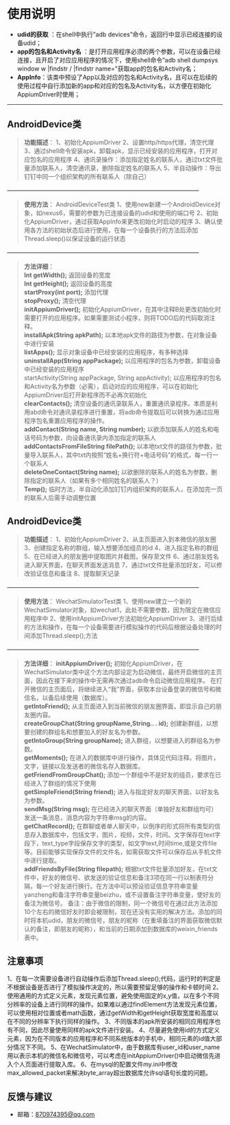 # 使用说明


 
- **udid的获取** ：在shell中执行”adb devices”命令，返回行中显示已经连接的设备udid；
- **app的包名和Activity名** ：是打开应用程序必须的两个参数，可以在设备已经连接，且开启了对应应用程序的情况下，使用shell命令”adb shell dumpsys window w |findstr \/ |findstr name="获取app的包名和Activity名；
- **AppInfo**：该类中预设了App以及对应的包名和Activity名，且可以在后续的使用过程中自行添加新的app和对应的包名及Activity名，以方便在初始化AppiumDriver时使用；

-------------------

## AndroidDevice类

> **功能描述**：
1、初始化AppiumDriver
2、设置http/https代理，清空代理
3、通过shell命令安装apk，卸载apk，显示已经安装的应用程序，打开对应包名的应用程序
4、通讯录操作：添加指定姓名的联系人，通过txt文件批量添加联系人，清空通讯录，删除指定姓名的联系人
5、半自动操作：导出钉钉中同一个组织架构的所有联系人（除自己）

————————————————————————————————
> **使用方法**：
AndroidDeviceTest类
1、使用new新建一个AndroidDevice对象，如nexus6，需要的参数为已连接设备的udid和使用的端口号
2、初始化AppiumDriver，通过获取AppInfo来更改初始化时启动的程序
3、确认使用各方法的初始状态后进行使用，在每一个设备执行的方法后添加Thread.sleep()以保证设备的运行状态

————————————————————————————————
> **方法详细**：   
**Int getWidth();**
返回设备的宽度     
**Int getHeight();**
返回设备的高度    
**startProxy(int port);**
添加代理    
**stopProxy();**
清空代理    
**initAppiumDriver();**
初始化AppiumDriver，在其中注释B处更改初始化时需要打开的应用程序。如果需要测试小程序，则将TODO后的代码取消注释。    
**installApk(String apkPath);**
以本地apk文件的路径为参数，在对象设备中进行安装     
**listApps();**
显示对象设备中已经安装的应用程序，有多种选择      
**uninstallApp(String appPackage);**
以应用程序的包名为参数，卸载设备中已经安装的应用程序     
startActivity(String appPackage, String appActivity);
以应用程序的包名和Activity名为参数（必需），启动对应的应用程序，可以在初始化AppiumDriver后打开新程序而不必再次初始化     
**clearContacts();**
清空设备的通讯录联系人，重置通讯录程序。本质是利用abd命令对通讯录程序进行重置，将adb命令提取后可以转换为通过应用程序包名重置应用程序的操作。     
**addContact(String name, String number);**
以欲添加联系人的姓名和电话号码为参数，向设备通讯录内添加指定的联系人     
**addContactsFromFileString filePath();**
以本地txt文件的路径为参数，批量导入联系人，其中txt内按照“姓名+换行符+电话号码”的格式，每一行一个联系人    
**deleteOneContact(String name);**
以欲删除的联系人的姓名为参数，删除指定的联系人（如果有多个相同姓名的联系人？）     
**Temp();**
临时方法，半自动化添加钉钉内组织架构的联系人，在添加完一页的联系人后需手动调整位置    


## AndroidDevice类
> **功能描述**：
1、初始化AppiumDriver
2、从主页面进入到本微信的朋友圈
3、创建指定名称的群组，输入想要添加组员的id
4、进入指定名称的群组
5、在已经进入的朋友圈中提取图片并截图，保存至文件
6、通过朋友姓名进入聊天界面，在聊天界面发送消息
7、通过txt文件批量添加好友，可以修改验证信息和备注
8、提取聊天记录

————————————————————————————————

> **使用方法**：
WechatSimulatorTest类
1、使用new建立一个新的WechatSimulator对象，如wechat1，此处不需要参数，因为限定在微信应用程序中
2、使用initAppiumDriver方法初始化AppiumDriver
3、进行后续的方法和操作，在每一个设备需要进行模拟操作的代码后根据设备处理的时间添加Thread.sleep();方法

————————————————————————————————
> **方法详细**：
**initAppiumDriver();**
初始化AppiumDriver，在WechatSimulator类中这个方法内部设定为启动微信，最终开启微信的主页面，因此在接下来的操作中无需再次通过adb命令启动微信应用程序。
在打开微信的主页面后，将继续进入“我”界面，获取本台设备登录的微信号和微信名，以备后续使用（数据库）。      
**getIntoFriend();**
从主页面进入到当前微信的朋友圈界面，即显示自己的朋友圈内容。     
**createGroupChat(String groupName,String.. . id);**
创建新群组，以想要创建的群组名和想要加入的好友名为参数。   
**getIntoGroup(String groupName);**
进入群组，以想要进入的群组名为参数。   
**getMoments();**
在进入的数据库中进行操作，具体见代码注释。将图片，文字，链接以及发送者的微信名存入数据库。   
**getFriendFromGroupChat();**
添加一个群组中不是好友的组员，要求在已经进入了群组的情况下使用   
**getSimpleFriend(String friend);**
进入与指定好友的聊天界面，以好友名为参数。   
**sendMsg(String msg);**
在已经进入的聊天界面（单独好友和群组均可）发送一条消息，消息内容为字符串msg的内容。   
**getChatRecord();**
在群聊或者单人聊天中，以倒序的形式将所有类型的信息存入数据库中，包括文字，图片，视频，文件，时间。文字保存在text字段下，text_type字段保存文字的类型，如文字text,时间time,或是文件file等。目前能够实现保存文件的文件名，如需获取文件可以保存后从手机文件中进行提取。   
**addFriendsByFile(String filepath);**
根据txt文件批量添加好友，在txt文件中，好友的微信号、欲发送的验证信息和备注3项在同一行以制表符分隔，每一个好友进行换行。在方法中可以预设验证信息字符串变量yanzheng和备注字符串变量beizhu，或不设置备注字符串变量，使好友的备注为微信号。
备注：由于微信的限制，同一个微信号在通过此方法添加10个左右的微信好友时即会被限制，现在还没有实用的解决方法。添加的同时将本机udid，朋友的微信号，朋友的昵称（在重填备注的界面获取微信默认的备注，即朋友的昵称），和当前的日期添加到数据库的weixin_friends表中。   

## 注意事项
1、在每一次需要设备进行自动操作后添加Thread.sleep();代码，运行时的判定是不根据设备是否进行了模拟操作决定的，所以需要预留足够的操作和卡顿时间
2、使用通用的方式定义元素，发现元素位置，避免使用固定的x,y值，以在多个不同分辨率的设备上进行同样的操作。如果难以通过findElement方法发现元素位置，可以使用相对位置或者math函数，通过getWidth和getHeight获取宽度和高度以在不同的分辨率下执行同样的操作。
3、不同版本的apk所安装的相同应用程序也有不同，因此尽量使用同样的apk文件进行安装。
4、尽量避免使用id的方式定义元素，因为在不同版本的应用程序和不同系统版本的手机中，相同元素的id值大部分情况下不同。
5、在WechatSimulator中，由于数据库有user_id和user_name用以表示本机的微信名和微信号，可以考虑在initAppiumDriver()中启动微信先进入个人页面进行提取入库。
6、在mysql的配置文件my.ini中修改max_allowed_packet来解决byte_array超出数据库允许sql语句长度的问题。




## 反馈与建议
- 邮箱：<870974395@qq.com>
